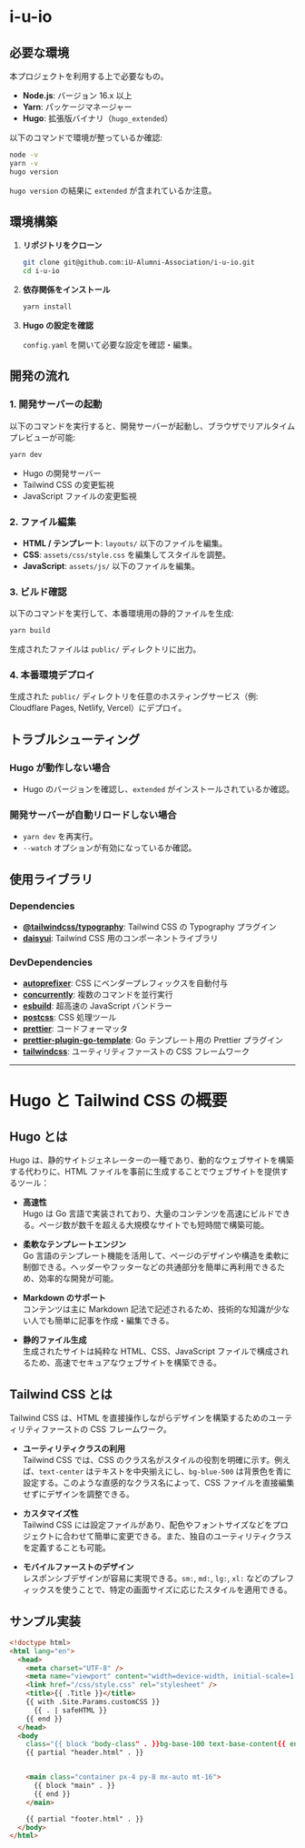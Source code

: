 # i-u-io

## 必要な環境

本プロジェクトを利用する上で必要なもの。

- **Node.js**: バージョン 16.x 以上
- **Yarn**: パッケージマネージャー
- **Hugo**: 拡張版バイナリ（`hugo_extended`）

以下のコマンドで環境が整っているか確認:

```bash
node -v
yarn -v
hugo version
```

`hugo version` の結果に `extended` が含まれているか注意。

## 環境構築

1. **リポジトリをクローン**

   ```bash
   git clone git@github.com:iU-Alumni-Association/i-u-io.git
   cd i-u-io
   ```

2. **依存関係をインストール**

   ```bash
   yarn install
   ```

3. **Hugo の設定を確認**

   `config.yaml` を開いて必要な設定を確認・編集。

## 開発の流れ

### 1. 開発サーバーの起動

以下のコマンドを実行すると、開発サーバーが起動し、ブラウザでリアルタイムプレビューが可能:

```bash
yarn dev
```

- Hugo の開発サーバー
- Tailwind CSS の変更監視
- JavaScript ファイルの変更監視

### 2. ファイル編集

- **HTML / テンプレート**: `layouts/` 以下のファイルを編集。
- **CSS**: `assets/css/style.css` を編集してスタイルを調整。
- **JavaScript**: `assets/js/` 以下のファイルを編集。

### 3. ビルド確認

以下のコマンドを実行して、本番環境用の静的ファイルを生成:

```bash
yarn build
```

生成されたファイルは `public/` ディレクトリに出力。

### 4. 本番環境デプロイ

生成された `public/` ディレクトリを任意のホスティングサービス（例: Cloudflare Pages, Netlify, Vercel）にデプロイ。

## トラブルシューティング

### Hugo が動作しない場合

- Hugo のバージョンを確認し、`extended` がインストールされているか確認。

### 開発サーバーが自動リロードしない場合

- `yarn dev` を再実行。
- `--watch` オプションが有効になっているか確認。

## 使用ライブラリ

### Dependencies
- **[@tailwindcss/typography](https://github.com/tailwindlabs/tailwindcss-typography)**: Tailwind CSS の Typography プラグイン
- **[daisyui](https://daisyui.com/)**: Tailwind CSS 用のコンポーネントライブラリ

### DevDependencies
- **[autoprefixer](https://github.com/postcss/autoprefixer)**: CSS にベンダープレフィックスを自動付与
- **[concurrently](https://github.com/open-cli-tools/concurrently)**: 複数のコマンドを並行実行
- **[esbuild](https://esbuild.github.io/)**: 超高速の JavaScript バンドラー
- **[postcss](https://postcss.org/)**: CSS 処理ツール
- **[prettier](https://prettier.io/)**: コードフォーマッタ
- **[prettier-plugin-go-template](https://github.com/NiklasPor/prettier-plugin-go-template)**: Go テンプレート用の Prettier プラグイン
- **[tailwindcss](https://tailwindcss.com/)**: ユーティリティファーストの CSS フレームワーク

---

# Hugo と Tailwind CSS の概要

## Hugo とは

Hugo は、静的サイトジェネレーターの一種であり、動的なウェブサイトを構築する代わりに、HTML ファイルを事前に生成することでウェブサイトを提供するツール：

- **高速性**  
  Hugo は Go 言語で実装されており、大量のコンテンツを高速にビルドできる。ページ数が数千を超える大規模なサイトでも短時間で構築可能。

- **柔軟なテンプレートエンジン**  
  Go 言語のテンプレート機能を活用して、ページのデザインや構造を柔軟に制御できる。ヘッダーやフッターなどの共通部分を簡単に再利用できるため、効率的な開発が可能。

- **Markdown のサポート**  
  コンテンツは主に Markdown 記法で記述されるため、技術的な知識が少ない人でも簡単に記事を作成・編集できる。

- **静的ファイル生成**  
  生成されたサイトは純粋な HTML、CSS、JavaScript ファイルで構成されるため、高速でセキュアなウェブサイトを構築できる。

## Tailwind CSS とは

Tailwind CSS は、HTML を直接操作しながらデザインを構築するためのユーティリティファーストの CSS フレームワーク。

- **ユーティリティクラスの利用**  
  Tailwind CSS では、CSS のクラス名がスタイルの役割を明確に示す。例えば、`text-center` はテキストを中央揃えにし、`bg-blue-500` は背景色を青に設定する。このような直感的なクラス名によって、CSS ファイルを直接編集せずにデザインを調整できる。

- **カスタマイズ性**  
  Tailwind CSS には設定ファイルがあり、配色やフォントサイズなどをプロジェクトに合わせて簡単に変更できる。また、独自のユーティリティクラスを定義することも可能。

- **モバイルファーストのデザイン**  
  レスポンシブデザインが容易に実現できる。`sm:`, `md:`, `lg:`, `xl:` などのプレフィックスを使うことで、特定の画面サイズに応じたスタイルを適用できる。

## サンプル実装
```html
<!doctype html>
<html lang="en">
  <head>
    <meta charset="UTF-8" />
    <meta name="viewport" content="width=device-width, initial-scale=1.0" />
    <link href="/css/style.css" rel="stylesheet" />
    <title>{{ .Title }}</title>
    {{ with .Site.Params.customCSS }}
      {{ . | safeHTML }}
    {{ end }}
  </head>
  <body
    class="{{ block "body-class" . }}bg-base-100 text-base-content{{ end }}">
    {{ partial "header.html" . }}


    <main class="container px-4 py-8 mx-auto mt-16">
      {{ block "main" . }}
      {{ end }}
    </main>

    {{ partial "footer.html" . }}
  </body>
</html>
```